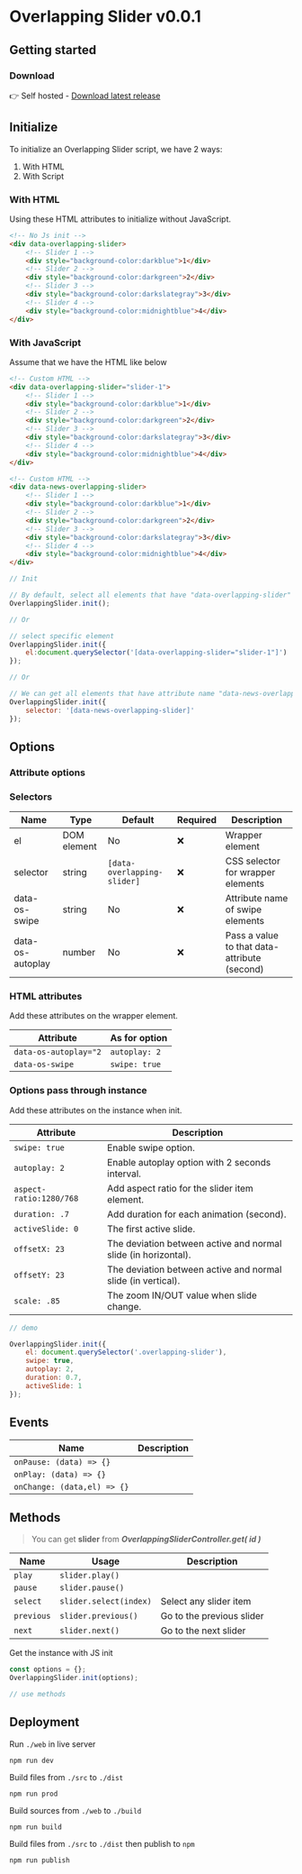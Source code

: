 # Overlapping Slider v0.0.1

## Getting started

### Download

👉 Self hosted - [Download latest release](https://github.com/viivue/easy-tab-accordion/releases/latest)

## Initialize

To initialize an Overlapping Slider script, we have 2 ways:

1. With HTML
2. With Script

### With HTML

Using these HTML attributes to initialize without JavaScript.

```html
<!-- No Js init -->
<div data-overlapping-slider>
    <!-- Slider 1 -->
    <div style="background-color:darkblue">1</div>
    <!-- Slider 2 -->
    <div style="background-color:darkgreen">2</div>
    <!-- Slider 3 -->
    <div style="background-color:darkslategray">3</div>
    <!-- Slider 4 -->
    <div style="background-color:midnightblue">4</div>
</div>
```

### With JavaScript

Assume that we have the HTML like below

```html
<!-- Custom HTML -->
<div data-overlapping-slider="slider-1">
    <!-- Slider 1 -->
    <div style="background-color:darkblue">1</div>
    <!-- Slider 2 -->
    <div style="background-color:darkgreen">2</div>
    <!-- Slider 3 -->
    <div style="background-color:darkslategray">3</div>
    <!-- Slider 4 -->
    <div style="background-color:midnightblue">4</div>
</div>

<!-- Custom HTML -->
<div data-news-overlapping-slider>
    <!-- Slider 1 -->
    <div style="background-color:darkblue">1</div>
    <!-- Slider 2 -->
    <div style="background-color:darkgreen">2</div>
    <!-- Slider 3 -->
    <div style="background-color:darkslategray">3</div>
    <!-- Slider 4 -->
    <div style="background-color:midnightblue">4</div>
</div>
```

```js
// Init

// By default, select all elements that have "data-overlapping-slider" attribute (default name)
OverlappingSlider.init();

// Or

// select specific element
OverlappingSlider.init({
    el:document.querySelector('[data-overlapping-slider="slider-1"]')
});

// Or

// We can get all elements that have attribute name "data-news-overlapping-slider"
OverlappingSlider.init({
    selector: '[data-news-overlapping-slider]'
});
```

## Options

### Attribute options

### Selectors

| Name             | Type        | Default                     | Required | Description                                  |
|------------------|-------------|-----------------------------|----------|----------------------------------------------|
| el               | DOM element | No                          | ❌        | Wrapper element                              |
| selector         | string      | `[data-overlapping-slider]` | ❌        | CSS selector for wrapper elements            |
| data-os-swipe    | string      | No                          | ❌        | Attribute name of swipe elements             |
| data-os-autoplay | number      | No                          | ❌        | Pass a value to that data-attribute (second) |


### HTML attributes

Add these attributes on the wrapper element.

| Attribute              | As for option | 
|------------------------|---------------|
| `data-os-autoplay="2`  | `autoplay: 2` |
| `data-os-swipe`        | `swipe: true` | 

### Options pass through instance

Add these attributes on the instance when init.

| Attribute               | Description                                                    | 
|-------------------------|----------------------------------------------------------------|
| `swipe: true`           | Enable swipe option.                                           |
| `autoplay: 2`           | Enable autoplay option with 2 seconds interval.                |
| `aspect-ratio:1280/768` | Add aspect ratio for the slider item element.                  |
| `duration: .7`          | Add duration for each animation (second).                      | 
| `activeSlide: 0`        | The first active slide.                                        | 
| `offsetX: 23`           | The deviation between active and normal slide (in horizontal). | 
| `offsetY: 23`           | The deviation between active and normal slide (in vertical).   | 
| `scale: .85`            | The zoom IN/OUT value when slide change.                       | 

```js
// demo

OverlappingSlider.init({
    el: document.querySelector('.overlapping-slider'),
    swipe: true,
    autoplay: 2,
    duration: 0.7,
    activeSlide: 1
});
```

## Events

| Name                        | Description | 
|-----------------------------|-------------|
| `onPause: (data) => {}`     |             |
| `onPlay: (data) => {}`      |             |
| `onChange: (data,el) => {}` |             |

## Methods

> You can get **slider** from ***OverlappingSliderController.get( id )***

| Name       | Usage                  | Description               | 
|------------|------------------------|---------------------------|
| `play`     | `slider.play()`        |                           |
| `pause`    | `slider.pause()`       |                           |
| `select`   | `slider.select(index)` | Select any slider item    |
| `previous` | `slider.previous()`    | Go to the previous slider |
| `next`     | `slider.next()`        | Go to the next slider     |

Get the instance with JS init

```js
const options = {};
OverlappingSlider.init(options);

// use methods
```

## Deployment

Run `./web` in live server

```shell
npm run dev
```

Build files from `./src` to `./dist`

```shell
npm run prod
```

Build sources from `./web` to `./build`

```shell
npm run build
```

Build files from `./src` to `./dist` then publish to `npm`

```shell
npm run publish
```